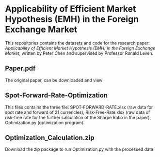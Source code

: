 # Applicability of Efficient Market Hypothesis (EMH) in the Foreign Exchange Market

This repositories contains the datasets and code for the research paper: *Applicability of Efficient Market Hypothesis (EMH) in the Foreign Exchange Market*, written by Peter Chen and supervised by Professor Ronald Leven. 

## Paper.pdf

The original paper, can be downloaded and view

## Spot-Forward-Rate-Optimization

This files contains the three file: SPOT-FORWARD-RATE.xlsx (raw data for spot rate and forward of 21 currencies), Risk-Free-Rate.xlsx (raw data of risk-free rate for the further calculation of the Sharpe Ratio in the paper), Optimization.py (optimization program).

## Optimization_Calculation.zip

Download the zip package to run Optimization.py with the processed data
